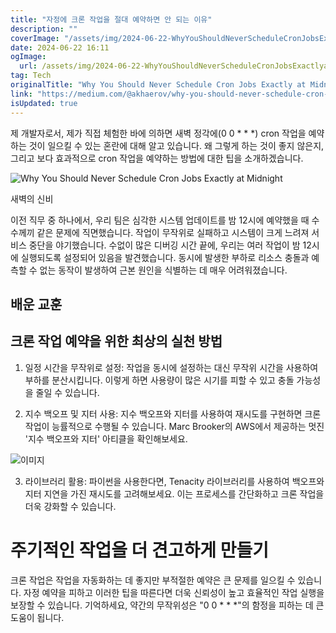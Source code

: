 ```yaml
---
title: "자정에 크론 작업을 절대 예약하면 안 되는 이유"
description: ""
coverImage: "/assets/img/2024-06-22-WhyYouShouldNeverScheduleCronJobsExactlyatMidnight_0.png"
date: 2024-06-22 16:11
ogImage: 
  url: /assets/img/2024-06-22-WhyYouShouldNeverScheduleCronJobsExactlyatMidnight_0.png
tag: Tech
originalTitle: "Why You Should Never Schedule Cron Jobs Exactly at Midnight"
link: "https://medium.com/@akhaerov/why-you-should-never-schedule-cron-jobs-exactly-at-midnight-8f11650f79f8"
isUpdated: true
---
```






제 개발자로서, 제가 직접 체험한 바에 의하면 새벽 정각에(0 0 * * *) cron 작업을 예약하는 것이 일으킬 수 있는 혼란에 대해 알고 있습니다. 왜 그렇게 하는 것이 좋지 않은지, 그리고 보다 효과적으로 cron 작업을 예약하는 방법에 대한 팁을 소개하겠습니다.

![Why You Should Never Schedule Cron Jobs Exactly at Midnight](/assets/img/2024-06-22-WhyYouShouldNeverScheduleCronJobsExactlyatMidnight_0.png)

새벽의 신비

이전 직무 중 하나에서, 우리 팀은 심각한 시스템 업데이트를 밤 12시에 예약했을 때 수수께끼 같은 문제에 직면했습니다. 작업이 무작위로 실패하고 시스템이 크게 느려져 서비스 중단을 야기했습니다. 수없이 많은 디버깅 시간 끝에, 우리는 여러 작업이 밤 12시에 실행되도록 설정되어 있음을 발견했습니다. 동시에 발생한 부하로 리소스 충돌과 예측할 수 없는 동작이 발생하여 근본 원인을 식별하는 데 매우 어려워졌습니다.

<div class="content-ad"></div>

## 배운 교훈

## 크론 작업 예약을 위한 최상의 실천 방법

1. 일정 시간을 무작위로 설정: 작업을 동시에 설정하는 대신 무작위 시간을 사용하여 부하를 분산시킵니다. 이렇게 하면 사용량이 많은 시기를 피할 수 있고 충돌 가능성을 줄일 수 있습니다.

2. 지수 백오프 및 지터 사용: 지수 백오프와 지터를 사용하여 재시도를 구현하면 크론 작업이 능률적으로 수행될 수 있습니다. Marc Brooker의 AWS에서 제공하는 멋진 '지수 백오프와 지터' 아티클을 확인해보세요.

<div class="content-ad"></div>


![이미지](/assets/img/2024-06-22-WhyYouShouldNeverScheduleCronJobsExactlyatMidnight_1.png)

3. 라이브러리 활용: 파이썬을 사용한다면, Tenacity 라이브러리를 사용하여 백오프와 지터 지연을 가진 재시도를 고려해보세요. 이는 프로세스를 간단화하고 크론 작업을 더욱 강화할 수 있습니다.

# 주기적인 작업을 더 견고하게 만들기

크론 작업은 작업을 자동화하는 데 좋지만 부적절한 예약은 큰 문제를 일으킬 수 있습니다. 자정 예약을 피하고 이러한 팁을 따른다면 더욱 신뢰성이 높고 효율적인 작업 실행을 보장할 수 있습니다. 기억하세요, 약간의 무작위성은 "0 0 * * *"의 함정을 피하는 데 큰 도움이 됩니다.
